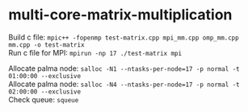 # multi-core-matrix-multiplication

Build c file: `mpic++ -fopenmp test-matrix.cpp mpi_mm.cpp omp_mm.cpp mm.cpp -o test-matrix`  
Run c file for MPI: `mpirun -np 17 ./test-matrix mpi`  

Allocate palma node: `salloc -N1 --ntasks-per-node=17 -p normal -t 01:00:00 --exclusive`  
Allocate palma node: `salloc -N4 --ntasks-per-node=17 -p normal -t 02:00:00 --exclusive`  
Check queue: `squeue`
